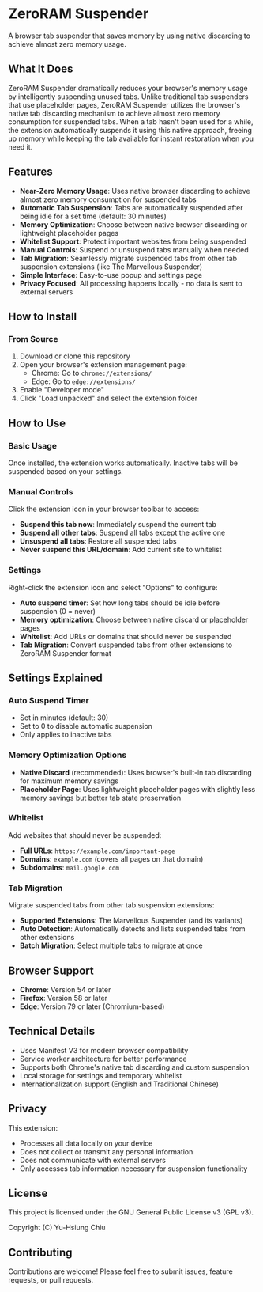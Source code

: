 # ZeroRAM Suspender

A browser tab suspender that saves memory by using native discarding to achieve almost zero memory usage.

## What It Does

ZeroRAM Suspender dramatically reduces your browser's memory usage by intelligently suspending unused tabs. Unlike traditional tab suspenders that use placeholder pages, ZeroRAM Suspender utilizes the browser's native tab discarding mechanism to achieve almost zero memory consumption for suspended tabs. When a tab hasn't been used for a while, the extension automatically suspends it using this native approach, freeing up memory while keeping the tab available for instant restoration when you need it.

## Features

- **Near-Zero Memory Usage**: Uses native browser discarding to achieve almost zero memory consumption for suspended tabs
- **Automatic Tab Suspension**: Tabs are automatically suspended after being idle for a set time (default: 30 minutes)
- **Memory Optimization**: Choose between native browser discarding or lightweight placeholder pages
- **Whitelist Support**: Protect important websites from being suspended
- **Manual Controls**: Suspend or unsuspend tabs manually when needed
- **Tab Migration**: Seamlessly migrate suspended tabs from other tab suspension extensions (like The Marvellous Suspender)
- **Simple Interface**: Easy-to-use popup and settings page
- **Privacy Focused**: All processing happens locally - no data is sent to external servers

## How to Install

### From Source
1. Download or clone this repository
2. Open your browser's extension management page:
   - Chrome: Go to `chrome://extensions/`
   - Edge: Go to `edge://extensions/`
3. Enable "Developer mode"
4. Click "Load unpacked" and select the extension folder

## How to Use

### Basic Usage
Once installed, the extension works automatically. Inactive tabs will be suspended based on your settings.

### Manual Controls
Click the extension icon in your browser toolbar to access:
- **Suspend this tab now**: Immediately suspend the current tab
- **Suspend all other tabs**: Suspend all tabs except the active one
- **Unsuspend all tabs**: Restore all suspended tabs
- **Never suspend this URL/domain**: Add current site to whitelist

### Settings
Right-click the extension icon and select "Options" to configure:

- **Auto suspend timer**: Set how long tabs should be idle before suspension (0 = never)
- **Memory optimization**: Choose between native discard or placeholder pages
- **Whitelist**: Add URLs or domains that should never be suspended
- **Tab Migration**: Convert suspended tabs from other extensions to ZeroRAM Suspender format

## Settings Explained

### Auto Suspend Timer
- Set in minutes (default: 30)
- Set to 0 to disable automatic suspension
- Only applies to inactive tabs

### Memory Optimization Options
- **Native Discard** (recommended): Uses browser's built-in tab discarding for maximum memory savings
- **Placeholder Page**: Uses lightweight placeholder pages with slightly less memory savings but better tab state preservation

### Whitelist
Add websites that should never be suspended:
- **Full URLs**: `https://example.com/important-page`
- **Domains**: `example.com` (covers all pages on that domain)
- **Subdomains**: `mail.google.com`

### Tab Migration
Migrate suspended tabs from other tab suspension extensions:
- **Supported Extensions**: The Marvellous Suspender (and its variants)
- **Auto Detection**: Automatically detects and lists suspended tabs from other extensions
- **Batch Migration**: Select multiple tabs to migrate at once

## Browser Support

- **Chrome**: Version 54 or later
- **Firefox**: Version 58 or later
- **Edge**: Version 79 or later (Chromium-based)

## Technical Details

- Uses Manifest V3 for modern browser compatibility
- Service worker architecture for better performance
- Supports both Chrome's native tab discarding and custom suspension
- Local storage for settings and temporary whitelist
- Internationalization support (English and Traditional Chinese)

## Privacy

This extension:
- Processes all data locally on your device
- Does not collect or transmit any personal information
- Does not communicate with external servers
- Only accesses tab information necessary for suspension functionality

## License

This project is licensed under the GNU General Public License v3 (GPL v3).

Copyright (C) Yu-Hsiung Chiu

## Contributing

Contributions are welcome! Please feel free to submit issues, feature requests, or pull requests.
